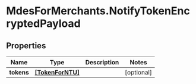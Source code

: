 # MdesForMerchants.NotifyTokenEncryptedPayload

## Properties

Name | Type | Description | Notes
------------ | ------------- | ------------- | -------------
**tokens** | [**[TokenForNTU]**](TokenForNTU.md) |  | [optional] 


